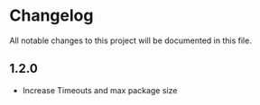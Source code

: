# Changelog

All notable changes to this project will be documented in this file.

## 1.2.0

- Increase Timeouts and max package size
